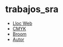 # trabajos_sra
* [Lloc Web](https://lidiafayostormo.github.io/llocweb/)
* [CMYK](https://lidiafayostormo.github.io/cmyk/)
* [Broom](https://lidiafayostormo.github.io/broom/)
* [Autor](https://lidiafayostormo.github.io/autor/)
